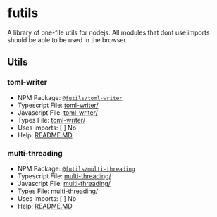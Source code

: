 # futils

A library of one-file utils for nodejs. All modules that dont use imports should be able to be used in the browser.

## Utils

### toml-writer

- NPM Package: [`@futils/toml-writer`](https://npmjs.com/@futils/toml-writer)
- Typescript File: [toml-writer/](./toml-writer/index.ts)
- Javascript File: [toml-writer/](./toml-writer/index.js)
- Types File: [toml-writer/](./toml-writer/index.d.ts)
- Uses imports: [ ] No
- Help: [README.MD](./toml-writer/README.MD)

### multi-threading

- NPM Package: [`@futils/multi-threading`](https://npmjs.com/@futils/multi-threading)
- Typescript File: [multi-threading/](./multi-threading/index.ts)
- Javascript File: [multi-threading/](./multi-threading/index.js)
- Types File: [multi-threading/](./multi-threading/index.d.ts)
- Uses imports: [ ] No
- Help: [README.MD](./multi-threading/README.MD)